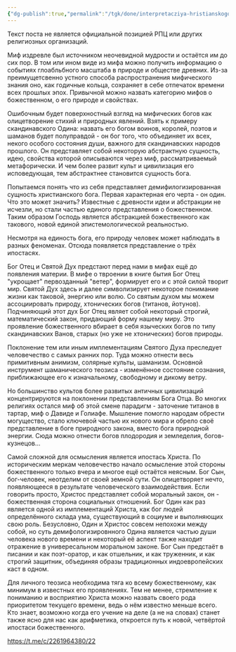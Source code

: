 ```yaml
---
{"dg-publish":true,"permalink":"/tgk/done/interpretacziya-hristianskogo-mifa-o-bozhestvennom/"}
---
```


Текст поста не является официальной позицией РПЦ или других религиозных организаций. 

Миф издревле был источником неочевидной мудрости и остаётся им до сих пор. В том или ином виде из мифа можно получить информацию о событиях глоабльбного масштаба в природе и обществе древних. Из-за преимущетсвенно устного способа распространения мифического знания оно, как годичные кольца, сохраняет в себе отпечаток времени всех прошлых эпох. Привычной можно назвать категорию мифов о божественном, о его природе и свойствах.

Ошибочным будет поверхностный взгляд на мифических богов как олицетворение стихий и природных явлений. Взять к примеру скандинавского Одина: назвать его богом воинов, королей, поэтов и шаманов будет полуправдой - он бог того, что объединяет их всех, некого особого состояния души, важного для скандинавских народов прошлого. Он представляет собой некоторую абстрактную сущность, идею, свойства которой описываются через миф, рассматриваемый метафорически. И чем более развит культ и цивилизация его исповедующая, тем абстрактнее становится сущность бога.

Попытаемся понять что из себя представляет демифилогизированная сущность христианского бога. Первая характерная его черта - он один. Что это может значить? Известные с древности идеи и абстракции не исчезли, но стали частью единого представления о божественном. Таким образом Господь является абстракцией божественного как такового, новой единой эпистемологической реальностью.

Несмотря на единость бога, его природу человек может наблюдать в разных феноменах. Отсюда появляется представление о трёх ипостасях.

Бог Отец и Святой Дух предстают перед нами в мифах ещё до появления материи. В мифе о твроении в книге бытия Бог Отец "укрощает" первозданный "ветер", формирует его и с этой силой творит мир. Святой Дух здесь и далее символизирует некоторое понимание жизни как таковой, энергию или волю. Со святым духом мы можем ассоциировать природу, хтонических богов (титанов, йотунов). Подчиняющий этот дух Бог Отец являет собой некоторый строгий, математический закон, придающий форму нашему миру. Это проявление божественного вбирает в себя языческих богов по типу скандинавских Ванов, старых (но уже не хтонических) богов природы. 

Поклонение тем или иным имплементациям Святого Духа преследует человечество с самых ранних пор. Туда можно отнести весь примитивным анимизм, солярные культы, шаманизм. Основной инструмент шаманического теозиса - изменённое состояние сознания, приближающее его к изначальному, свободному и дикому ветру.

Но большинство культов более развитых античных цивилизаций концентрируются на поклонении представлениям Бога Отца. Во многих религиях остался миф об этой смене парадигм - заточение титанов в тартар, миф о Давиде и Голиафе. Мышление помогло народам обрести могущество, стало ключевой частью их нового мира и обрело своё представление в боге природного закона, вместо бога природной энергии. Сюда можно отнести богов плодородия и земледелия, богов-кузнецов...

Самой сложной для осмысления является ипостась Христа. По историческим меркам человечество начало осмысление этой стороны божественного только вчера и многое ещё остаётся неясным. Бог Сын, бог-человек, неотделим от своей земной сути. Он олицетворяет нечто, появляющееся в результате человеческого взаимодействия. Если говорить просто, Христос представляет собой моральный закон, он - божественная сторона социальных отношений. Бог Один как раз является одной из имплементаций Христа, как бог людей определённого склада ума, существующий в социуме и выполняющих свою роль. Безусловно, Один и Христос совсем непохожи между собой, но суть демифологизировнного Одина является частью души человека нового времени и некоторый её аспект также находит отражение в универесальном моральном законе. Бог Сын предстаёт в писании и как поэт-оратор, и как отшельник, и как труженник, и как строгий защитник, объединяя образы традиционных индоевропейских каст в одном.

Для личного теозиса необходима тяга ко всему божественному, как минимум в известных его проявлениях. Тем не менее, стремление к пониманию и восприятию Христа можно назвать своего рода приоритетом текущего времени, ведь о нём известно меньше всего. Кто знает, возможно когда его учение на деле (а не на словах) станет также ясно для нас как арифметика, откроется путь к новой, четвёртой ипостаси божественного.

https://t.me/c/2261964380/22